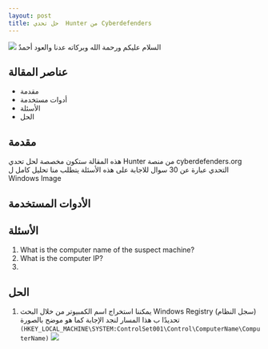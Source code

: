 ```yaml
--- 
layout: post
title: حل تحدي  Hunter من Cyberdefenders 
---
```


![](https://isolutions.com.ua/wp-content/uploads/2020/04/DigitalForensics.png)
السلام عليكم ورحمة الله وبركاته 
عدنا والعود أحمدٌ 

 
## عناصر المقالة 

- مقدمة 
- أدوات مستخدمة 
- الأسئلة 
- الحل 


## مقدمة 
هذه المقالة ستكون مخصصة لحل تحدي  Hunter من منصة cyberdefenders.org 
التحدي عبارة عن 30 سوال للاجابة على هذه الأسئلة يتطلب منا تحليل كامل ل Windows Image  

## الأدوات المستخدمة 

## الأسئلة 
1. What is the computer name of the suspect machine?	 
2. What is the computer IP?
3. 



## الحل 
1. يمكننا استخراج اسم الكمبيوتر من خلال  البحث Windows Registry (سجل النظام) 
تحديدًا ب هذا المسار لنجد الإجابة كما هو موضح بالصورة 
`(HKEY_LOCAL_MACHINE\SYSTEM:ControlSet001\Control\ComputerName\ComputerName)`
![](https://i.ibb.co/hWLn0B8/q1.png)
